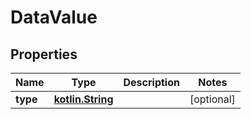 # DataValue

## Properties
Name | Type | Description | Notes
------------ | ------------- | ------------- | -------------
**type** | [**kotlin.String**](.md) |  |  [optional]
